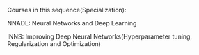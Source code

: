 Courses in this sequence(Specialization):

NNADL: Neural Networks and Deep Learning

INNS: Improving Deep Neural Networks(Hyperparameter tuning, Regularization and Optimization)
